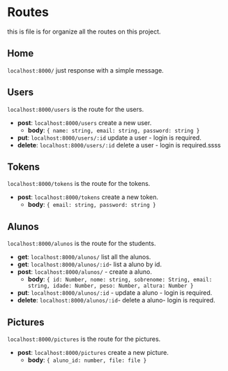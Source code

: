 # Routes

this is file is for organize all the routes on this project.

## Home

`localhost:8000/` just response with a simple message.

## Users

`localhost:8000/users` is the route for the users.

- **post**: `localhost:8000/users` create a new user.
  - **body**: `{ name: string, email: string, password: string }`
- **put**: `localhost:8000/users/:id` update a user - login is required.
- **delete**: `localhost:8000/users/:id` delete a user - login is required.ssss

## Tokens

`localhost:8000/tokens` is the route for the tokens.

- **post**: `localhost:8000/tokens` create a new token.
  - **body**: `{ email: string, password: string }`

## Alunos

`localhost:8000/alunos` is the route for the students.

- **get**: `localhost:8000/alunos/` list all the alunos.
- **get**: `localhost:8000/alunos/:id`- list a aluno by id.
- **post**: `localhost:8000/alunos/` - create a aluno.
  - **body**: `{ id: Number, nome: string, sobrenome: String, email: string, idade: Number, peso: Number, altura: Number }`
- **put**: `localhost:8000/alunos/:id` - update a aluno - login is required.
- **delete**: `localhost:8000/alunos/:id`- delete a aluno- login is required.

## Pictures

`localhost:8000/pictures` is the route for the pictures.

- **post**: `localhost:8000/pictures` create a new picture.
  - **body**: `{ aluno_id: number, file: file }`
